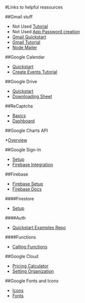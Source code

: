#Links to helpful reasources

##Gmail stuff

* Not Used [Tutorial](https://medium.com/@y.mehnati_49486/how-to-send-an-email-from-your-gmail-account-with-nodemailer-837bf09a7628)
* Not Used [App Password creation](https://support.google.com/accounts/answer/185833?hl=en&sjid=12887198923886617313-NA)
* [Gmail Quickstart](https://developers.google.com/gmail/api/guides/sending)
* [Gmail Tutorial](https://www.labnol.org/google-api-service-account-220405)
* [Node Mailer](https://nodemailer.com/message/attachments/)

##Google Calendar

* [Quickstart](https://developers.google.com/calendar/api/quickstart/js)
* [Create Events Tutorial](https://stateful.com/blog/google-calendar-api-javascript)

##Google Drive

* [Quickstart](https://developers.google.com/drive/api/quickstart/nodejs)
* [Downloading Sheet](https://developers.google.com/drive/api/guides/manage-downloads#export-content)

##ReCaptcha

* [Basics](https://firebase.google.com/docs/app-check/web/recaptcha-provider)
* [Dashboard](https://www.google.com/recaptcha/admin/site/707324660)

##Google Charts API

*[Overview](https://developers-dot-devsite-v2-prod.appspot.com/chart/interactive/docs/gallery/histogram)

##Google Sign-In

* [Setup](https://developers.google.com/identity/gsi/web/guides/get-google-api-clientid#one-tap-using-fedcm)
* [Firebase Integration](https://firebase.google.com/docs/auth/web/google-signin#expandable-2)

##Firebase

* [Firebase Setup](https://firebase.google.com/docs/web/setup#add-sdks-initialize)
* [Firebase Docs](https://firebase.google.com/docs/reference/js)

####Firestore

* [Setup](https://firebase.google.com/docs/firestore/quickstart?authuser=0#web_4)

####Auth

* [Quickstart Examples Repo](https://github.com/firebase/quickstart-js/blob/master/auth/google-popup.ts)

####Functions

* [Calling Functions](https://firebase.google.com/docs/functions/callable?hl=en&authuser=0&gen=2nd)

##Google Cloud

* [Pricing Calculator](https://cloud.google.com/products/calculator?hl=en&dl=CiRiNmNiNjUwMS1mNzBiLTQ5MmUtOGEyMC04NWRkZjU2MzgxYjAQExokNTJBQ0VFNzYtM0VDMC00NDBGLThBMDYtQkI5OUE3ODUwRDY2)
* [Setting Organization](https://cloud.google.com/resource-manager/docs/handle-special-cases#migrating_projects_no_org)

##Google Fonts and Icons

* [Icons](https://fonts.google.com/icons)
* [Fonts](https://fonts.google.com/)
